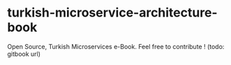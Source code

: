 # turkish-microservice-architecture-book
Open Source, Turkish Microservices e-Book. Feel free to contribute ! (todo: gitbook url)
